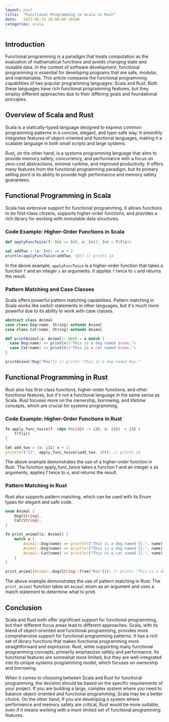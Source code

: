 ```yaml
---
layout: post
title:  "Functional Programming in Scala vs Rust"
date:   2023-06-29 16:00:00 +0100
categories: scala
---
```


## Introduction

Functional programming is a paradigm that treats computation as the evaluation of mathematical functions and avoids changing state and mutable data. In the context of software development, functional programming is essential for developing programs that are safe, modular, and maintainable. This article compares the functional programming capabilities of two popular programming languages: Scala and Rust. Both these languages have rich functional programming features, but they employ different approaches due to their differing goals and foundational principles.

## Overview of Scala and Rust

Scala is a statically-typed language designed to express common programming patterns in a concise, elegant, and type-safe way. It smoothly integrates features of object-oriented and functional languages, making it a scalable language in both small scripts and large systems.

Rust, on the other hand, is a systems programming language that aims to provide memory safety, concurrency, and performance with a focus on zero-cost abstractions, minimal runtime, and improved productivity. It offers many features from the functional programming paradigm, but its primary selling point is its ability to provide high performance and memory safety guarantees.

## Functional Programming in Scala

Scala has extensive support for functional programming. It allows functions to be first-class citizens, supports higher-order functions, and provides a rich library for working with immutable data structures.

### Code Example: Higher-Order Functions in Scala

```scala
def applyFuncTwice(f: Int => Int, x: Int): Int = f(f(x))

val addTwo = (x: Int) => x + 2
println(applyFuncTwice(addTwo, 10)) // prints 14
```

In the above example, `applyFuncTwice` is a higher-order function that takes a function `f` and an integer `x` as arguments. It applies `f` twice to `x` and returns the result.

### Pattern Matching and Case Classes

Scala offers powerful pattern matching capabilities. Pattern matching in Scala works like switch statements in other languages, but it's much more powerful due to its ability to work with case classes.

```scala
abstract class Animal
case class Dog(name: String) extends Animal
case class Cat(name: String) extends Animal

def printAnimal(a: Animal): Unit = a match {
  case Dog(name) => println(s"This is a dog named $name.")
  case Cat(name) => println(s"This is a cat named $name.")
}

printAnimal(Dog("Rex")) // prints "This is a dog named Rex."
```

## Functional Programming in Rust

Rust also has first-class functions, higher-order functions, and other functional features, but it's not a functional language in the same sense as Scala. Rust focuses more on the ownership, borrowing, and lifetime concepts, which are crucial for systems programming.

### Code Example: Higher-Order Functions in Rust

```rust
fn apply_func_twice(f: &dyn Fn(i32) -> i32, x: i32) -> i32 {
    f(f(x))
}

let add_two = |x: i32| x + 2;
println!("{}", apply_func_twice(&add_two, 10)); // prints 14
```

The above example demonstrates the use of a higher-order function in Rust. The function apply_func_twice takes a function f and an integer x as arguments, applies f twice to x, and returns the result.

### Pattern Matching in Rust

Rust also supports pattern matching, which can be used with its Enum types for elegant and safe code.

```rust
enum Animal {
    Dog(String),
    Cat(String),
}

fn print_animal(a: Animal) {
    match a {
        Animal::Dog(name) => println!("This is a dog named {}.", name),
        Animal::Dog(name) => println!("This is a dog named {}.", name),
        Animal::Cat(name) => println!("This is a cat named {}.", name)
    }
}

print_animal(Animal::Dog(String::from("Rex"))); // prints "This is a dog named Rex."
```

The above example demonstrates the use of pattern matching in Rust. The `print_animal` function takes an `Animal` enum as an argument and uses a match statement to determine what to print.

## Conclusion

Scala and Rust both offer significant support for functional programming, but their different focus areas lead to different approaches. Scala, with its blend of object-oriented and functional programming, provides more comprehensive support for functional programming patterns. It has a rich set of library functions that makes functional programming more straightforward and expressive. Rust, while supporting many functional programming concepts, primarily emphasizes safety and performance. Its functional features are somewhat more limited, but they are well-integrated into its unique systems programming model, which focuses on ownership and borrowing.

When it comes to choosing between Scala and Rust for functional programming, the decision should be based on the specific requirements of your project. If you are building a large, complex system where you need to balance object-oriented and functional programming, Scala may be a better choice. On the other hand, if you are developing a system where performance and memory safety are critical, Rust would be more suitable, even if it means working with a more limited set of functional programming features.
